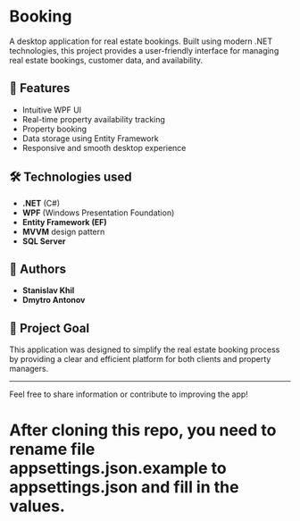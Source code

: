 ﻿# Booking

A desktop application for real estate bookings. Built using modern .NET technologies, this project provides a user-friendly interface for managing real estate bookings, customer data, and availability.

## 🚀 Features

- Intuitive WPF UI
- Real-time property availability tracking
- Property booking
- Data storage using Entity Framework
- Responsive and smooth desktop experience

## 🛠️ Technologies used

- **.NET** (C#)
- **WPF** (Windows Presentation Foundation)
- **Entity Framework (EF)**
- **MVVM** design pattern
- **SQL Server**

## 👥 Authors

- **Stanislav Khil**
- **Dmytro Antonov**

## 📌 Project Goal

This application was designed to simplify the real estate booking process by providing a clear and efficient platform for both clients and property managers.

---

Feel free to share information or contribute to improving the app!

# After cloning this repo, you need to rename file appsettings.json.example to appsettings.json and fill in the values.
